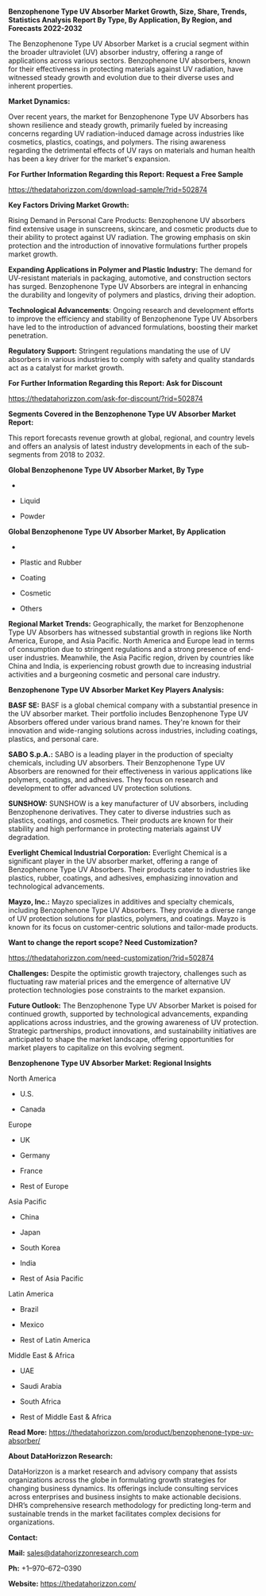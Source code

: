 **Benzophenone Type UV Absorber Market Growth, Size, Share, Trends,
Statistics Analysis Report By Type, By Application, By Region, and
Forecasts 2022-2032**

The Benzophenone Type UV Absorber Market is a crucial segment within the
broader ultraviolet (UV) absorber industry, offering a range of
applications across various sectors. Benzophenone UV absorbers, known
for their effectiveness in protecting materials against UV radiation,
have witnessed steady growth and evolution due to their diverse uses and
inherent properties.

**Market Dynamics:**

Over recent years, the market for Benzophenone Type UV Absorbers has
shown resilience and steady growth, primarily fueled by increasing
concerns regarding UV radiation-induced damage across industries like
cosmetics, plastics, coatings, and polymers. The rising awareness
regarding the detrimental effects of UV rays on materials and human
health has been a key driver for the market's expansion.

**For Further Information Regarding this Report: Request a Free Sample**

<https://thedatahorizzon.com/download-sample/?rid=502874>

**Key Factors Driving Market Growth:**

Rising Demand in Personal Care Products: Benzophenone UV absorbers find
extensive usage in sunscreens, skincare, and cosmetic products due to
their ability to protect against UV radiation. The growing emphasis on
skin protection and the introduction of innovative formulations further
propels market growth.

**Expanding Applications in Polymer and Plastic Industry:** The demand
for UV-resistant materials in packaging, automotive, and construction
sectors has surged. Benzophenone Type UV Absorbers are integral in
enhancing the durability and longevity of polymers and plastics, driving
their adoption.

**Technological Advancements**: Ongoing research and development efforts
to improve the efficiency and stability of Benzophenone Type UV
Absorbers have led to the introduction of advanced formulations,
boosting their market penetration.

**Regulatory Support:** Stringent regulations mandating the use of UV
absorbers in various industries to comply with safety and quality
standards act as a catalyst for market growth.

**For Further Information Regarding this Report: Ask for Discount**

<https://thedatahorizzon.com/ask-for-discount/?rid=502874>

**Segments Covered in the Benzophenone Type UV Absorber Market Report:**

This report forecasts revenue growth at global, regional, and country
levels and offers an analysis of latest industry developments in each of
the sub-segments from 2018 to 2032.

**Global Benzophenone Type UV Absorber Market, By Type**

-   

-   Liquid

-   Powder

**Global Benzophenone Type UV Absorber Market, By Application**

-   

-   Plastic and Rubber

-   Coating

-   Cosmetic

-   Others

**Regional Market Trends:** Geographically, the market for Benzophenone
Type UV Absorbers has witnessed substantial growth in regions like North
America, Europe, and Asia Pacific. North America and Europe lead in
terms of consumption due to stringent regulations and a strong presence
of end-user industries. Meanwhile, the Asia Pacific region, driven by
countries like China and India, is experiencing robust growth due to
increasing industrial activities and a burgeoning cosmetic and personal
care industry.

**Benzophenone Type UV Absorber Market Key Players Analysis:**

**BASF SE:** BASF is a global chemical company with a substantial
presence in the UV absorber market. Their portfolio includes
Benzophenone Type UV Absorbers offered under various brand names.
They're known for their innovation and wide-ranging solutions across
industries, including coatings, plastics, and personal care.

**SABO S.p.A.:** SABO is a leading player in the production of specialty
chemicals, including UV absorbers. Their Benzophenone Type UV Absorbers
are renowned for their effectiveness in various applications like
polymers, coatings, and adhesives. They focus on research and
development to offer advanced UV protection solutions.

**SUNSHOW:** SUNSHOW is a key manufacturer of UV absorbers, including
Benzophenone derivatives. They cater to diverse industries such as
plastics, coatings, and cosmetics. Their products are known for their
stability and high performance in protecting materials against UV
degradation.

**Everlight Chemical Industrial Corporation:** Everlight Chemical is a
significant player in the UV absorber market, offering a range of
Benzophenone Type UV Absorbers. Their products cater to industries like
plastics, rubber, coatings, and adhesives, emphasizing innovation and
technological advancements.

**Mayzo, Inc.:** Mayzo specializes in additives and specialty chemicals,
including Benzophenone Type UV Absorbers. They provide a diverse range
of UV protection solutions for plastics, polymers, and coatings. Mayzo
is known for its focus on customer-centric solutions and tailor-made
products.

**Want to change the report scope? Need Customization?**

<https://thedatahorizzon.com/need-customization/?rid=502874>

**Challenges:** Despite the optimistic growth trajectory, challenges
such as fluctuating raw material prices and the emergence of alternative
UV protection technologies pose constraints to the market expansion.

**Future Outlook:** The Benzophenone Type UV Absorber Market is poised
for continued growth, supported by technological advancements, expanding
applications across industries, and the growing awareness of UV
protection. Strategic partnerships, product innovations, and
sustainability initiatives are anticipated to shape the market
landscape, offering opportunities for market players to capitalize on
this evolving segment.

**Benzophenone Type UV Absorber Market: Regional Insights**

North America

-   U.S.

-   Canada

Europe

-   UK

-   Germany

-   France

-   Rest of Europe

Asia Pacific

-   China

-   Japan

-   South Korea

-   India

-   Rest of Asia Pacific

Latin America

-   Brazil

-   Mexico

-   Rest of Latin America

Middle East & Africa

-   UAE

-   Saudi Arabia

-   South Africa

-   Rest of Middle East & Africa

**Read More:**
<https://thedatahorizzon.com/product/benzophenone-type-uv-absorber/>

**About DataHorizzon Research:**

DataHorizzon is a market research and advisory company that assists
organizations across the globe in formulating growth strategies for
changing business dynamics. Its offerings include consulting services
across enterprises and business insights to make actionable decisions.
DHR’s comprehensive research methodology for predicting long-term and
sustainable trends in the market facilitates complex decisions for
organizations.

**Contact:**

**Mail:** <sales@datahorizzonresearch.com>

**Ph:** +1–970–672–0390

**Website:** <https://thedatahorizzon.com/>
